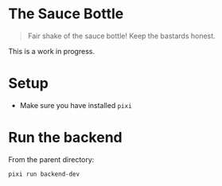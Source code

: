 # The Sauce Bottle

> Fair shake of the sauce bottle! Keep the bastards honest.

This is a work in progress. 

# Setup

- Make sure you have installed `pixi`


# Run the backend
From the parent directory:

`pixi run backend-dev`